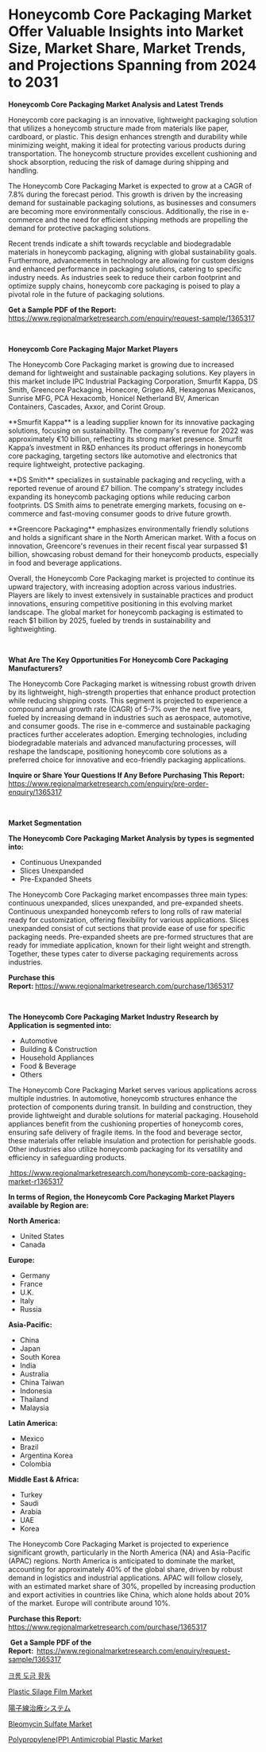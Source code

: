 <p><h1>Honeycomb Core Packaging Market Offer Valuable Insights into Market Size, Market Share, Market Trends, and Projections Spanning from 2024 to 2031</h1></p><p><strong>Honeycomb Core Packaging Market Analysis and Latest Trends</strong></p>
<p><p>Honeycomb core packaging is an innovative, lightweight packaging solution that utilizes a honeycomb structure made from materials like paper, cardboard, or plastic. This design enhances strength and durability while minimizing weight, making it ideal for protecting various products during transportation. The honeycomb structure provides excellent cushioning and shock absorption, reducing the risk of damage during shipping and handling.</p><p>The Honeycomb Core Packaging Market is expected to grow at a CAGR of 7.8% during the forecast period. This growth is driven by the increasing demand for sustainable packaging solutions, as businesses and consumers are becoming more environmentally conscious. Additionally, the rise in e-commerce and the need for efficient shipping methods are propelling the demand for protective packaging solutions. </p><p>Recent trends indicate a shift towards recyclable and biodegradable materials in honeycomb packaging, aligning with global sustainability goals. Furthermore, advancements in technology are allowing for custom designs and enhanced performance in packaging solutions, catering to specific industry needs. As industries seek to reduce their carbon footprint and optimize supply chains, honeycomb core packaging is poised to play a pivotal role in the future of packaging solutions.</p></p>
<p><strong>Get a Sample PDF of the Report:&nbsp;</strong> <a href="https://www.regionalmarketresearch.com/enquiry/request-sample/1365317">https://www.regionalmarketresearch.com/enquiry/request-sample/1365317</a></p>
<p>&nbsp;</p>
<p><strong>Honeycomb Core Packaging Major Market Players</strong></p>
<p><p>The Honeycomb Core Packaging market is growing due to increased demand for lightweight and sustainable packaging solutions. Key players in this market include IPC Industrial Packaging Corporation, Smurfit Kappa, DS Smith, Greencore Packaging, Honecore, Grigeo AB, Hexagonas Mexicanos, Sunrise MFG, PCA Hexacomb, Honicel Netherland BV, American Containers, Cascades, Axxor, and Corint Group.</p><p>**Smurfit Kappa** is a leading supplier known for its innovative packaging solutions, focusing on sustainability. The company's revenue for 2022 was approximately €10 billion, reflecting its strong market presence. Smurfit Kappa’s investment in R&D enhances its product offerings in honeycomb core packaging, targeting sectors like automotive and electronics that require lightweight, protective packaging.</p><p>**DS Smith** specializes in sustainable packaging and recycling, with a reported revenue of around £7 billion. The company's strategy includes expanding its honeycomb packaging options while reducing carbon footprints. DS Smith aims to penetrate emerging markets, focusing on e-commerce and fast-moving consumer goods to drive future growth.</p><p>**Greencore Packaging** emphasizes environmentally friendly solutions and holds a significant share in the North American market. With a focus on innovation, Greencore's revenues in their recent fiscal year surpassed $1 billion, showcasing robust demand for their honeycomb products, especially in food and beverage applications.</p><p>Overall, the Honeycomb Core Packaging market is projected to continue its upward trajectory, with increasing adoption across various industries. Players are likely to invest extensively in sustainable practices and product innovations, ensuring competitive positioning in this evolving market landscape. The global market for honeycomb packaging is estimated to reach $1 billion by 2025, fueled by trends in sustainability and lightweighting.</p></p>
<p>&nbsp;</p>
<p><strong>What Are The Key Opportunities For Honeycomb Core Packaging Manufacturers?</strong></p>
<p><p>The Honeycomb Core Packaging market is witnessing robust growth driven by its lightweight, high-strength properties that enhance product protection while reducing shipping costs. This segment is projected to experience a compound annual growth rate (CAGR) of 5-7% over the next five years, fueled by increasing demand in industries such as aerospace, automotive, and consumer goods. The rise in e-commerce and sustainable packaging practices further accelerates adoption. Emerging technologies, including biodegradable materials and advanced manufacturing processes, will reshape the landscape, positioning honeycomb core solutions as a preferred choice for innovative and eco-friendly packaging applications.</p></p>
<p><strong>Inquire or Share Your Questions If Any Before Purchasing This Report:</strong> <a href="https://www.regionalmarketresearch.com/enquiry/pre-order-enquiry/1365317">https://www.regionalmarketresearch.com/enquiry/pre-order-enquiry/1365317</a></p>
<p>&nbsp;</p>
<p><strong>Market Segmentation</strong></p>
<p><strong>The Honeycomb Core Packaging Market Analysis by types is segmented into:</strong></p>
<p><ul><li>Continuous Unexpanded</li><li>Slices Unexpanded</li><li>Pre-Expanded Sheets</li></ul></p>
<p><p>The Honeycomb Core Packaging market encompasses three main types: continuous unexpanded, slices unexpanded, and pre-expanded sheets. Continuous unexpanded honeycomb refers to long rolls of raw material ready for customization, offering flexibility for various applications. Slices unexpanded consist of cut sections that provide ease of use for specific packaging needs. Pre-expanded sheets are pre-formed structures that are ready for immediate application, known for their light weight and strength. Together, these types cater to diverse packaging requirements across industries.</p></p>
<p><strong>Purchase this Report:&nbsp;</strong><a href="https://www.regionalmarketresearch.com/purchase/1365317">https://www.regionalmarketresearch.com/purchase/1365317</a></p>
<p>&nbsp;</p>
<p><strong>The Honeycomb Core Packaging Market Industry Research by Application is segmented into:</strong></p>
<p><ul><li>Automotive</li><li>Building & Construction</li><li>Household Appliances</li><li>Food & Beverage</li><li>Others</li></ul></p>
<p><p>The Honeycomb Core Packaging Market serves various applications across multiple industries. In automotive, honeycomb structures enhance the protection of components during transit. In building and construction, they provide lightweight and durable solutions for material packaging. Household appliances benefit from the cushioning properties of honeycomb cores, ensuring safe delivery of fragile items. In the food and beverage sector, these materials offer reliable insulation and protection for perishable goods. Other industries also utilize honeycomb packaging for its versatility and efficiency in safeguarding products.</p></p>
<p><a href="https://www.regionalmarketresearch.com/honeycomb-core-packaging-market-r1365317">&nbsp;https://www.regionalmarketresearch.com/honeycomb-core-packaging-market-r1365317</a></p>
<p><strong>In terms of Region, the Honeycomb Core Packaging Market Players available by Region are:</strong></p>
<p>
    <p> <strong> North America: </strong>
        <ul>
            <li>United States</li>
            <li>Canada</li>
        </ul>
        </p> 
    <p> <strong> Europe: </strong>
        <ul>
            <li>Germany</li>
            <li>France</li>
            <li>U.K.</li>
            <li>Italy</li>
            <li>Russia</li>
        </ul>
        </p> 
    <p> <strong> Asia-Pacific: </strong>
        <ul>
            <li>China</li>
            <li>Japan</li>
            <li>South Korea</li>
            <li>India</li>
            <li>Australia</li>
            <li>China Taiwan</li>
            <li>Indonesia</li>
            <li>Thailand</li>
            <li>Malaysia</li>
        </ul>
        </p> 
    <p> <strong> Latin America: </strong>
        <ul>
            <li>Mexico</li>
            <li>Brazil</li>
            <li>Argentina Korea</li>
            <li>Colombia</li>
        </ul>
        </p> 
    <p> <strong> Middle East & Africa: </strong>
        <ul>
            <li>Turkey</li>
            <li>Saudi</li>
            <li>Arabia</li>
            <li>UAE</li>
            <li>Korea</li>
        </ul>
    </p>
    </p>
<p><p>The Honeycomb Core Packaging Market is projected to experience significant growth, particularly in the North America (NA) and Asia-Pacific (APAC) regions. North America is anticipated to dominate the market, accounting for approximately 40% of the global share, driven by robust demand in logistics and industrial applications. APAC will follow closely, with an estimated market share of 30%, propelled by increasing production and export activities in countries like China, which alone holds about 20% of the market. Europe will contribute around 10%.</p></p>
<p><strong>Purchase this Report: </strong><a href="https://www.regionalmarketresearch.com/purchase/1365317">https://www.regionalmarketresearch.com/purchase/1365317</a></p>
<p>&nbsp;<strong>Get a Sample PDF of the Report:&nbsp;&nbsp;</strong><a href="https://www.regionalmarketresearch.com/enquiry/request-sample/1365317">https://www.regionalmarketresearch.com/enquiry/request-sample/1365317</a></p>
<p><strong></strong></p>
<p><p><a href="https://medium.com/@darylgleichner2023/%ED%81%AC%EB%A1%AC-%EB%8F%84%EA%B8%88-%ED%99%A9%EB%8F%99-%EC%8B%9C%EC%9E%A5-%EA%B8%80%EB%A1%9C%EB%B2%8C-%EC%8B%9C%EC%9E%A5-%EC%A0%90%EC%9C%A0%EC%9C%A8-%EB%B0%8F-%EC%88%9C%EC%9C%84-2024-2031%EB%85%84-%EC%A0%84%EC%B2%B4-%ED%8C%90%EB%A7%A4-%EB%B0%8F-%EC%88%98%EC%9A%94-%EC%98%88%EC%B8%A1-623e635d55f4">크롬 도금 황동</a></p><p><a href="https://issuu.com/reportprime-2/docs/plastic-silage-film-market-size-203_e5cb68352a58bb">Plastic Silage Film Market</a></p><p><a href="https://medium.com/@gfd5fgf/%E3%83%97%E3%83%AD%E3%83%88%E3%83%B3%E7%99%82%E6%B3%95%E3%82%B7%E3%82%B9%E3%83%86%E3%83%A0%E5%B8%82%E5%A0%B4%E8%AA%BF%E6%9F%BB%E3%83%AC%E3%83%9D%E3%83%BC%E3%83%88%E3%81%AB%E3%81%AF-2024%E5%B9%B4%E3%81%8B%E3%82%892031%E5%B9%B4%E3%81%BE%E3%81%A7%E3%81%AE11-5-%E3%81%AEcagr%E3%81%A7%E4%BA%88%E6%B8%AC%E3%81%95%E3%82%8C%E3%81%9F%E5%B8%82%E5%A0%B4%E8%A6%8F%E6%A8%A1-%E3%82%B7%E3%82%A7%E3%82%A2-%E6%88%90%E9%95%B7%E7%8E%87%E3%81%AB%E9%96%A2%E3%81%99%E3%82%8B%E5%88%86%E6%9E%90%E3%81%8C%E5%90%AB%E3%81%BE%E3%82%8C%E3%81%A6%E3%81%84%E3%81%BE%E3%81%99-aa7da82a8a5f?postPublishedType=repub">陽子線治療システム</a></p><p><a href="https://www.linkedin.com/pulse/navigating-global-bleomycin-sulfate-market-from-trends-strategy-fiane?trackingId=64BLQTGLSm%2B%2BVzBFy7yIMA%3D%3D">Bleomycin Sulfate Market</a></p><p><a href="https://issuu.com/reportprime-2/docs/polypropylenepp-antimicrobial-plast_e46e6e356bad7d">Polypropylene(PP) Antimicrobial Plastic Market</a></p></p>
